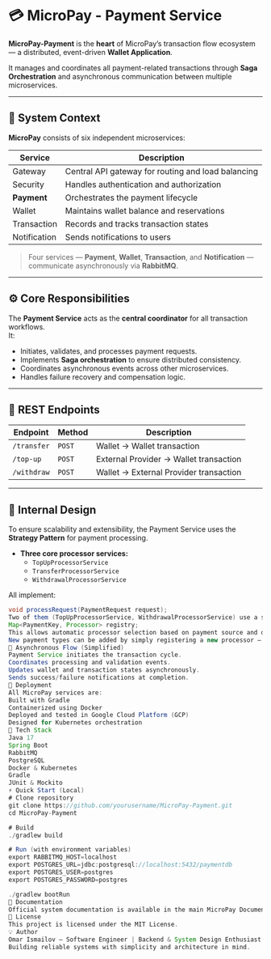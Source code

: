 # 💳 MicroPay - Payment Service

**MicroPay-Payment** is the **heart** of MicroPay’s transaction flow ecosystem — a distributed, event-driven **Wallet Application**.

It manages and coordinates all payment-related transactions through **Saga Orchestration** and asynchronous communication between multiple microservices.

---

## 🧩 System Context

**MicroPay** consists of six independent microservices:

| Service | Description |
|----------|-------------|
| Gateway | Central API gateway for routing and load balancing |
| Security | Handles authentication and authorization |
| **Payment** | Orchestrates the payment lifecycle |
| Wallet | Maintains wallet balance and reservations |
| Transaction | Records and tracks transaction states |
| Notification | Sends notifications to users |

> Four services — **Payment**, **Wallet**, **Transaction**, and **Notification** — communicate asynchronously via **RabbitMQ**.

---

## ⚙️ Core Responsibilities

The **Payment Service** acts as the **central coordinator** for all transaction workflows.  
It:
- Initiates, validates, and processes payment requests.  
- Implements **Saga orchestration** to ensure distributed consistency.  
- Coordinates asynchronous events across other microservices.  
- Handles failure recovery and compensation logic.

---

## 🔌 REST Endpoints

| Endpoint | Method | Description |
|-----------|---------|-------------|
| `/transfer` | `POST` | Wallet → Wallet transaction |
| `/top-up` | `POST` | External Provider → Wallet transaction |
| `/withdraw` | `POST` | Wallet → External Provider transaction |

---

## 🧠 Internal Design

To ensure scalability and extensibility, the Payment Service uses the **Strategy Pattern** for payment processing.

- **Three core processor services:**
  - `TopUpProcessorService`
  - `TransferProcessorService`
  - `WithdrawalProcessorService`

All implement:
```java
void processRequest(PaymentRequest request);
Two of them (TopUpProcessorService, WithdrawalProcessorService) use a strategy registry:
Map<PaymentKey, Processor> registry;
This allows automatic processor selection based on payment source and destination type.
New payment types can be added by simply registering a new processor — no changes to existing code.
🐇 Asynchronous Flow (Simplified)
Payment Service initiates the transaction cycle.
Coordinates processing and validation events.
Updates wallet and transaction states asynchronously.
Sends success/failure notifications at completion.
🚀 Deployment
All MicroPay services are:
Built with Gradle
Containerized using Docker
Deployed and tested in Google Cloud Platform (GCP)
Designed for Kubernetes orchestration
🧰 Tech Stack
Java 17
Spring Boot
RabbitMQ
PostgreSQL
Docker & Kubernetes
Gradle
JUnit & Mockito
⚡ Quick Start (Local)
# Clone repository
git clone https://github.com/yourusername/MicroPay-Payment.git
cd MicroPay-Payment

# Build
./gradlew build

# Run (with environment variables)
export RABBITMQ_HOST=localhost
export POSTGRES_URL=jdbc:postgresql://localhost:5432/paymentdb
export POSTGRES_USER=postgres
export POSTGRES_PASSWORD=postgres

./gradlew bootRun
📖 Documentation
Official system documentation is available in the main MicroPay Documentation Repository.
🪪 License
This project is licensed under the MIT License.
💡 Author
Omar Ismailov — Software Engineer | Backend & System Design Enthusiast
Building reliable systems with simplicity and architecture in mind.
